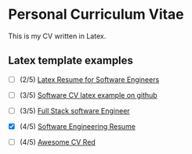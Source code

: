 # Personal Curriculum Vitae

This is my CV written in Latex.

## Latex template examples

- [ ] (2/5) [Latex Resume for Software Engineers](https://www.latextemplates.com/template/wenneker-resume-cv)
- [ ] (3/5) [Software CV latex example on github](https://github.com/arasgungore/arasgungore-CV?tab=readme-ov-file)
- [ ] (3/5) [Full Stack software Engineer](https://www.overleaf.com/latex/templates/plushcv/jybpnsftmdkf)
- [x] (4/5) [Software Engineering Resume](https://www.overleaf.com/latex/templates/software-engineering-resume/mcvwcrmddsyw)
- [ ] (4/5) [Awesome CV Red](https://www.latextemplates.com/template/awesome-resume-cv)

